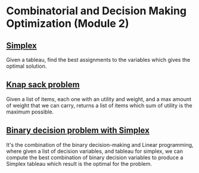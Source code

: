# Combinatorial and Decision Making Optimization (Module 2)

## [Simplex](simplex/simplex.py)
Given a tableau, find the best assignments to the variables which gives the optimal solution. 
    
## [Knap sack problem](branchingbound_knapsack_problem/knap_sack_problem.py)
Given a list of items, each one with an utility and weight, and a max amount of weight that we can carry, returns a list of items which sum of utility is the maximum possible. 


## [Binary decision problem with Simplex](./branching_bound/branching_bound.py)
It's the combination of the binary decision-making and Linear programming, where given a list of decision variables, and tableau for simplex, we can compute the best combination of binary decision variables to produce a Simplex tableau which result is the optimal for the problem.  

